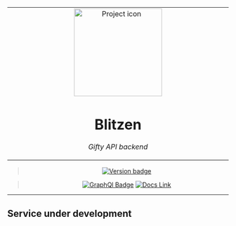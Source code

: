 

<table align="center"><tr><td align="center" width="9999">

<img src="https://s1.static.brasilescola.uol.com.br/be/conteudo/images/as-renas-sao-animais-mesma-familia-veado-alce-5c13bd3222235.jpg" align="center" width="200" alt="Project icon">

# Blitzen

*Gifty API backend*

</td></tr>

</table>    

<div align="center">

> [![Version badge](https://img.shields.io/badge/version-0.0.1-silver.svg)]()

>[![GraphQl Badge](https://badgen.net/badge/icon/graphql/pink?icon=graphql&label)]()
[![Docs Link](https://badgen.net/badge/docs/github_wiki?icon=github)](https://github.com/brunolcarli/Blitzen/wiki)


</div>

<hr />

## Service under development